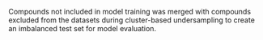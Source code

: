 Compounds not included in model training was merged with compounds excluded from the datasets during cluster-based undersampling
to create an imbalanced test set for model evaluation.
